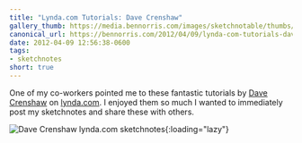 ```yaml
---
title: "Lynda.com Tutorials: Dave Crenshaw"
gallery_thumb: https://media.bennorris.com/images/sketchnotable/thumbs/lynda-2012-crenshaw.jpg
canonical_url: https://bennorris.com/2012/04/09/lynda-com-tutorials-dave-crenshaw
date: 2012-04-09 12:56:38-0600
tags:
- sketchnotes
short: true
---
```


One of my co-workers pointed me to these fantastic tutorials by <a href="http://www.davecrenshaw.com/" target="_blank">Dave Crenshaw</a> on <a href="http://www.lynda.com/Business-Business-Skills-tutorials/Invaluable-Making-Yourself-Irreplaceable/88536-2.html" target="_blank">lynda.com</a>. I enjoyed them so much I wanted to immediately post my sketchnotes and share these with others.

![Dave Crenshaw lynda.com sketchnotes](https://media.bennorris.com/images/sketchnotable/general/lynda-2012-crenshaw.jpg){:loading="lazy"}
